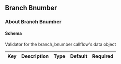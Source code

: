 ## Branch Bnumber

### About Branch Bnumber

#### Schema

Validator for the branch_bnumber callflow's data object



Key | Description | Type | Default | Required
--- | ----------- | ---- | ------- | --------


